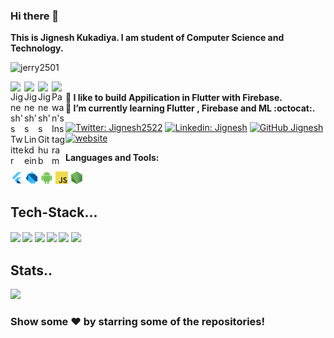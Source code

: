 ### Hi there 👋
<b> This is Jignesh Kukadiya. I am student of Computer Science and Technology. </b>
 
 <p align="left"> <img src="https://komarev.com/ghpvc/?username=jerry2501&label=Views&color=blue&style=plastic" alt="jerry2501" /> </p>
 
 <a href="https://twitter.com/Jignesh2522">
  <img align="left" alt="Jignesh's Twitter" width="22px" src="https://cdn.jsdelivr.net/npm/simple-icons@v3/icons/twitter.svg" />
</a>
<a href="https://linkedin.com/in/jignesh-kukadiya-0b7852193">
  <img align="left" alt="Jignesh's Linkdein" width="22px" src="https://cdn.jsdelivr.net/npm/simple-icons@v3/icons/linkedin.svg" />
</a>
<a href="https://github.com/jerry2501">
  <img align="left" alt="Jignesh's Github" width="22px" src="https://cdn.jsdelivr.net/npm/simple-icons@v3/icons/github.svg" />
</a>
<a href="https://instagram.com/jignesh_.kukadiya/">
  <img align="left" alt="Pawan's Instagram" width="22px" src="https://cdn.jsdelivr.net/npm/simple-icons@v3/icons/instagram.svg" />
</a>
 <br><b>
 🔭 I like to build Appilication in Flutter with Firebase.<br>
 🌱 I’m currently learning Flutter , Firebase and ML :octocat:.</b><br>
 
 [![Twitter: Jignesh2522](https://img.shields.io/twitter/follow/Jignesh2522?style=social)](https://twitter.com/Jignesh2522)
[![Linkedin: Jignesh](https://img.shields.io/badge/-Jignesh-blue?style=flat-square&logo=Linkedin&logoColor=white&link=https://www.linkedin.com/in/jignesh-kukadiya-0b7852193/)](https://www.linkedin.com/in/imthepk/)
[![GitHub Jignesh](https://img.shields.io/github/followers/jerry2501?label=follow&style=social)](https://github.com/jerry2501)
[![website](https://img.shields.io/badge/PortfolioWebsite-Jignesh-Kukadiya?style=flat-square&logo=google-chrome)](https://vibrant-colden-46fc7a.netlify.app/)

**Languages and Tools:**  

<code><img height="20" src="https://raw.githubusercontent.com/github/explore/80688e429a7d4ef2fca1e82350fe8e3517d3494d/topics/flutter/flutter.png"></code>
<code><img height="20" src="https://raw.githubusercontent.com/github/explore/80688e429a7d4ef2fca1e82350fe8e3517d3494d/topics/dart/dart.png"></code>
<code><img height="20" src="https://raw.githubusercontent.com/github/explore/80688e429a7d4ef2fca1e82350fe8e3517d3494d/topics/android/android.png"></code>
<code><img height="20" src="https://raw.githubusercontent.com/github/explore/80688e429a7d4ef2fca1e82350fe8e3517d3494d/topics/javascript/javascript.png"></code>
<code><img height="20" src="https://raw.githubusercontent.com/github/explore/80688e429a7d4ef2fca1e82350fe8e3517d3494d/topics/nodejs/nodejs.png"></code>    


## Tech-Stack...

 ####  ![](https://img.shields.io/badge/Flutter-%7C%7C-blue) ![](https://img.shields.io/badge/NodeJS-%7C-0%2C%2022%2C%20100) ![](https://img.shields.io/badge/Flutter%20Web-%7C%7C-blue) ![](https://img.shields.io/badge/Java-%7C-yellow) ![](https://img.shields.io/badge/C++-%7C%7C-yellowgreen) ![](https://img.shields.io/badge/Adobe%20XD-%7C%7C-blueviolet)
 
## Stats..

<img src="https://github-readme-stats.vercel.app/api?username=jerry2501&&show_icons=true&title_color=ffffff&icon_color=dd4629&text_color=daf7dc&bg_color=191919">

### Show some ❤️ by starring some of the repositories!
